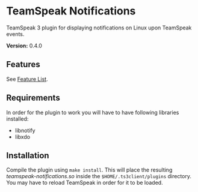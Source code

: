 # TeamSpeak Notifications
TeamSpeak 3 plugin for displaying notifications on Linux upon TeamSpeak events.

**Version:** 0.4.0

## Features
See [Feature List](FEATURES.md).

## Requirements
In order for the plugin to work you will have to have following libraries
installed:

- libnotify
- libxdo

## Installation
Compile the plugin using `make install`.
This will place the resulting *teamspeak-notifications.so* inside the 
`$HOME/.ts3client/plugins` directory.
You may have to reload TeamSpeak in order for it to be loaded.

